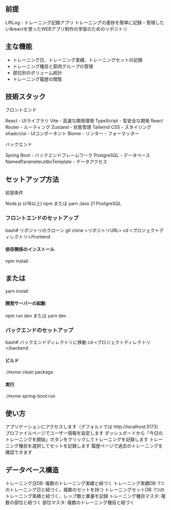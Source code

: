 ## 前提
LiftLog - トレーニング記録アプリ
トレーニングの進捗を簡単に記録・管理したい&reactを使ったWEBアプリ制作の学習のためのリポジトリ

## 主な機能

- トレーニング日、トレーニング実績、トレーニングセットの記録
- トレーニング種目と筋肉グループの管理
- 部位別のボリューム統計
- トレーニング履歴の閲覧

## 技術スタック
フロントエンド

React - UIライブラリ
Vite - 高速な開発環境
TypeScript - 型安全な開発
React Router - ルーティング
Zustand - 状態管理
Tailwind CSS - スタイリング
shadcn/ui - UIコンポーネント
Biome - リンター・フォーマッター

バックエンド

Spring Boot - バックエンドフレームワーク
PostgreSQL - データベース
NamedParameterJdbcTemplate - データアクセス


## セットアップ方法
前提条件

Node.js (v18以上)
npm または yarn
Java 21
PostgreSQL

### フロントエンドのセットアップ
bash# リポジトリのクローン
git clone <リポジトリURL>
cd <プロジェクトディレクトリ>/frontend

#### 依存関係のインストール
npm install
## または
yarn install

#### 開発サーバーの起動
npm run dev
または
yarn dev

### バックエンドのセットアップ
bash# バックエンドディレクトリに移動
cd <プロジェクトディレクトリ>/backend

#### ビルド
./mvnw clean package

#### 実行
./mvnw spring-boot:run

## 使い方

アプリケーションにアクセスします（デフォルトでは http://localhost:5173）
プロファイルページでユーザー情報を設定します
ダッシュボードから「今日のトレーニングを開始」ボタンをクリックしてトレーニングを記録します
トレーニング種目を選択してセットを記録します
履歴ページで過去のトレーニングを確認できます

## データベース構造

トレーニング日DB: 複数のトレーニング実績と紐づく
トレーニング実績DB: 1つのトレーニング日と紐づく、複数のセットを持つ
トレーニングセットDB: 1つのトレーニング実績と紐づく、レップ数と重量を記録
トレーニング種目マスタ: 複数の部位と紐づく
部位マスタ: 複数のトレーニング種目と紐づく

